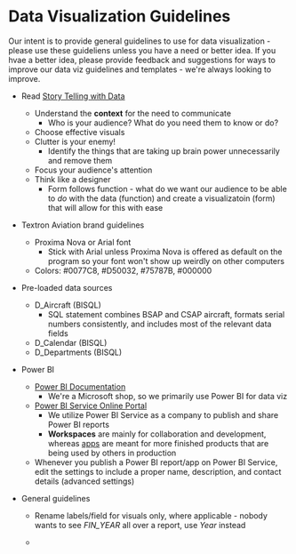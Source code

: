 # Data Visualization Guidelines

Our intent is to provide general guidelines to use for data visualization - please use these guideliens unless you have a need or better idea. If you hvae a better idea, please provide feedback and suggestions for ways to improve our data viz guidelines and templates - we're always looking to improve.

- Read [Story Telling with Data](https://www.amazon.com/gp/product/1119002257/ref=as_li_qf_asin_il_tl?ie=UTF8&tag=storytellingwithdata-20&creative=9325&linkCode=as2&creativeASIN=1119002257&linkId=c9a5d9689e0665c8098acb1bd01b51e1)
  - Understand the **context** for the need to communicate
    - Who is your audience? What do you need them to know or do?
  - Choose effective visuals
  - Clutter is your enemy!
    - Identify the things that are taking up brain power unnecessarily and remove them
  - Focus your audience's attention
  - Think like a designer
    - Form follows function - what do we want our audience to be able to *do* with the data (function) and create a visualizatoin (form) that will allow for this with ease

- Textron Aviation brand guidelines
  - Proxima Nova or Arial font
    - Stick with Arial unless Proxima Nova is offered as default on the program so your font won't show up weirdly on other computers
  - Colors: #0077C8, #D50032, #75787B, #000000

- Pre-loaded data sources
  - D_Aircraft (BISQL)
    - SQL statement combines BSAP and CSAP aircraft, formats serial numbers consistently, and includes most of the relevant data fields
  - D_Calendar (BISQL)
  - D_Departments (BISQL)

- Power BI
  - [Power BI Documentation](https://docs.microsoft.com/en-us/power-bi/)
    - We're a Microsoft shop, so we primarily use Power BI for data viz
  - [Power BI Service Online Portal](https://app.powerbi.com/)
    - We utilize Power BI Service as a company to publish and share Power BI reports
    - **Workspaces** are mainly for collaboration and development, whereas [apps](https://app.powerbi.com/groups/me/apps) are meant for more finished products that are being used by others in production
  - Whenever you publish a Power BI report/app on Power BI Service, edit the settings to include a proper name, description, and contact details (advanced settings)

- General guidelines
  - Rename labels/field for visuals only, where applicable - nobody wants to see *FIN_YEAR* all over a report, use *Year* instead

  -